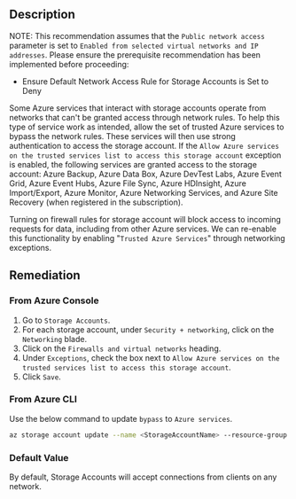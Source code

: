 ## Description

NOTE: This recommendation assumes that the `Public network access` parameter is
set to `Enabled from selected virtual networks and IP addresses`. Please
ensure the prerequisite recommendation has been implemented before proceeding:

- Ensure Default Network Access Rule for Storage Accounts is Set to Deny

Some Azure services that interact with storage accounts operate from networks that can't be granted access through network rules. To help this type of service work as intended, allow the set of trusted Azure services to bypass the network rules. These services will then use strong authentication to access the storage account. If the `Allow Azure services on the trusted services list to access this storage account` exception is enabled, the following services are granted access to the storage account: Azure Backup, Azure Data Box, Azure DevTest Labs, Azure Event Grid, Azure Event Hubs, Azure File Sync, Azure HDInsight, Azure Import/Export, Azure Monitor, Azure Networking Services, and Azure Site Recovery (when registered in the subscription).

Turning on firewall rules for storage account will block access to incoming requests for data, including from other Azure services. We can re-enable this functionality by enabling "`Trusted Azure Services`" through networking exceptions.

## Remediation

### From Azure Console

1. Go to `Storage Accounts`.
2. For each storage account, under `Security + networking`, click on the `Networking` blade.
3. Click on the `Firewalls and virtual networks` heading.
4. Under `Exceptions`, check the box next to `Allow Azure services on the trusted services list to access this storage account`.
5. Click `Save`.

### From Azure CLI

Use the below command to update `bypass` to `Azure services`.

```bash
az storage account update --name <StorageAccountName> --resource-group <resourceGroupName> --bypass AzureServices --bypass AzureServices
```

### Default Value

By default, Storage Accounts will accept connections from clients on any network.

